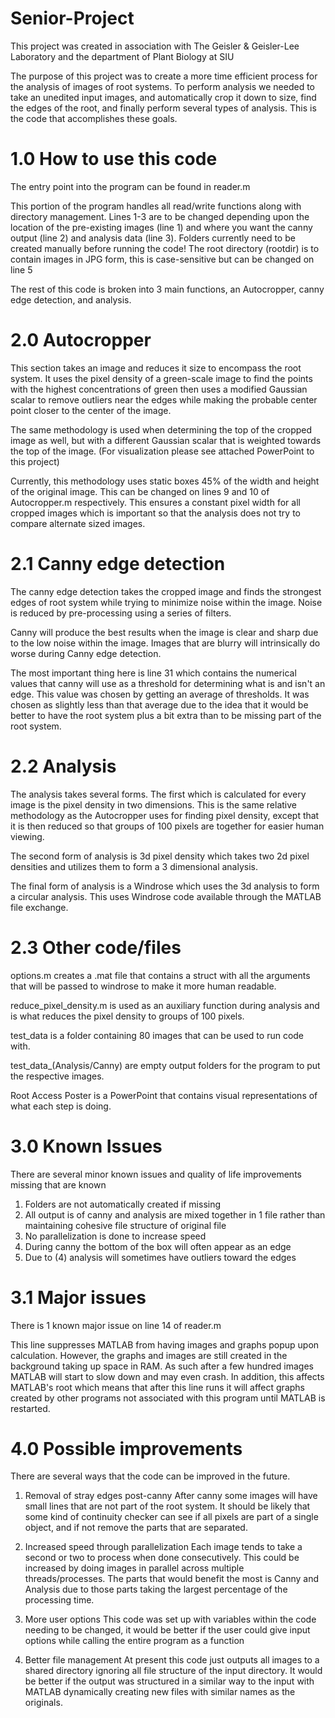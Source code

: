 # **Senior-Project**

This project was created in association with The Geisler & Geisler-Lee Laboratory and the department of Plant Biology at SIU

The purpose of this project was to create a more time efficient process for the analysis of images of root systems.  To perform analysis we needed to take an unedited input images, and automatically crop it down to size, find the edges of the root, and finally perform several types of analysis.  This is the code that accomplishes these goals.

# 1.0 How to use this code

The entry point into the program can be found in reader.m

This portion of the program handles all read/write functions along with directory management.  Lines 1-3 are to be changed depending upon the location of the pre-existing images (line 1) and where you want the canny output (line 2) and analysis data (line 3).  Folders currently need to be created manually before running the code!  The root directory (rootdir) is to contain images in JPG form, this is case-sensitive but can be changed on line 5

The rest of this code is broken into 3 main functions, an Autocropper, canny edge detection, and analysis.

# 2.0 Autocropper

This section takes an image and reduces it size to encompass the root system.  It uses the pixel density of a green-scale image to find the points with the highest concentrations of green then uses a modified Gaussian scalar to remove outliers near the edges while making the probable center point closer to the center of the image.

The same methodology is used when determining the top of the cropped image as well, but with a different Gaussian scalar that is weighted towards the top of the image.  (For visualization please see attached PowerPoint to this project)

Currently, this methodology uses static boxes 45% of the width and height of the original image. This can be changed on lines 9 and 10 of Autocropper.m respectively.  This ensures a constant pixel width for all cropped images which is important so that the analysis does not try to compare alternate sized images.

# 2.1 Canny edge detection

The canny edge detection takes the cropped image and finds the strongest edges of root system while trying to minimize noise within the image. Noise is reduced by pre-processing using a series of filters.

Canny will produce the best results when the image is clear and sharp due to the low noise within the image.  Images that are blurry will intrinsically do worse during Canny edge detection.

The most important thing here is line 31 which contains the numerical values that canny will use as a threshold for determining what is and isn't an edge.  This value was chosen by getting an average of thresholds.  It was chosen as slightly less than that average due to the idea that it would be better to have the root system plus a bit extra than to be missing part of the root system.

# 2.2 Analysis

The analysis takes several forms.  The first which is calculated for every image is the pixel density in two dimensions.  This is the same relative methodology as the Autocropper uses for finding pixel density, except that it is then reduced so that groups of 100 pixels are together for easier human viewing.

The second form of analysis is 3d pixel density which takes two 2d pixel densities and utilizes them to form a 3 dimensional analysis.

The final form of analysis is a Windrose which uses the 3d analysis to form a circular analysis.  This uses Windrose code available through the MATLAB file exchange.

# 2.3 Other code/files

options.m creates a .mat file that contains a struct with all the arguments that will be passed to windrose to make it more human readable.

reduce_pixel_density.m is used as an auxiliary function during analysis and is what reduces the pixel density to groups of 100 pixels.

test_data is a folder containing 80 images that can be used to run code with.

test_data_(Analysis/Canny) are empty output folders for the program to put the respective images.

Root Access Poster is a PowerPoint that contains visual representations of what each step is doing.

# 3.0 Known Issues

There are several minor known issues and quality of life improvements missing that are known
1. Folders are not automatically created if missing
2. All output is of canny and analysis are mixed together in 1 file rather than maintaining cohesive file structure of original file
3. No parallelization is done to increase speed
4. During canny the bottom of the box will often appear as an edge
5. Due to (4) analysis will sometimes have outliers toward the edges

# 3.1 Major issues

There is 1 known major issue on line 14 of reader.m

This line suppresses MATLAB from having images and graphs popup upon calculation.  However, the graphs and images are still created in the background taking up space in RAM.  As such after a few hundred images MATLAB will start to slow down and may even crash.  In addition, this affects MATLAB's root which means that after this line runs it will affect graphs created by other programs not associated with this program until MATLAB is restarted.

# 4.0 Possible improvements

There are several ways that the code can be improved in the future.

1. Removal of stray edges post-canny
    After canny some images will have small lines that are not part of the root system.  It should be likely that some kind of continuity checker can see if all pixels are part of a single object, and if not remove the parts that are separated.
    
2. Increased speed through parallelization
    Each image tends to take a second or two to process when done consecutively.  This could be increased by doing images in parallel across multiple    threads/processes.  The parts that would benefit the most is Canny and Analysis due to those parts taking the largest percentage of the processing time.
    
3. More user options
    This code was set up with variables within the code needing to be changed, it would be better if the user could give input options while calling the entire program as a function
    
4. Better file management
    At present this code just outputs all images to a shared directory ignoring all file structure of the input directory.  It would be better if the output was structured in a similar way to the input with MATLAB dynamically creating new files with similar names as the originals.
